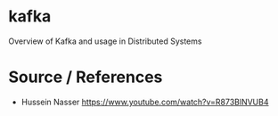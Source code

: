 # kafka
Overview of Kafka and usage in Distributed Systems

# Source / References
- Hussein Nasser https://www.youtube.com/watch?v=R873BlNVUB4

